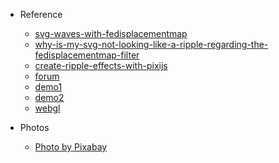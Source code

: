 - Reference

  - [svg-waves-with-fedisplacementmap](https://codepen.io/enxaneta/post/svg-waves-with-fedisplacementmap)
  - [why-is-my-svg-not-looking-like-a-ripple-regarding-the-fedisplacementmap-filter](https://stackoverflow.com/questions/60708705/why-is-my-svg-not-looking-like-a-ripple-regarding-the-fedisplacementmap-filter)
  - [create-ripple-effects-with-pixijs](https://www.creativebloq.com/how-to/create-ripple-effects-with-pixijs)
  - [forum](https://greensock.com/forums/topic/12735-displacement-mapping/?do=findComment&comment=53471&_rid=115212)
  - [demo1](https://codepen.io/osublake/pen/WQyBJb)
  - [demo2](https://greensock.com/forums/topic/14973-fedisplacementmap-creating-the-map/)
  - [webgl](https://note.com/kenji_special/n/n79bfbe02767c)

- Photos
  - [Photo by Pixabay](https://www.pexels.com/photo/body-of-water-261403/)
